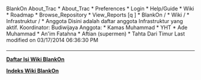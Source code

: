    BlankOn
 About_Trac
    * About_Trac
    * Preferences
    * Login
    * Help/Guide
    * Wiki
    * Roadmap
    * Browse_Repository
    * View_Reports
[q                 ]
    * BlankOn  /
    * Wiki  /
    * Infrastruktur  /
    * Anggota
Disini adalah daftar anggota Infrastruktur yang aktif.
Koordinator: Budiwijaya Anggota:
    * Kamas Muhammad
    * YHT
    * Ade Muhammad
    * An'im Fatahna
    * Aftian (supermen)
    * Tahta Dari Timur
Last modified on 03/17/2014 06:36:30 PM
#### 
    
 
 
 
 
 
---
[**Daftar Isi Wiki BlankOn**](/DaftarIsi/README.md)
 
[**Indeks Wiki BlankOn**](/Indeks.md)
